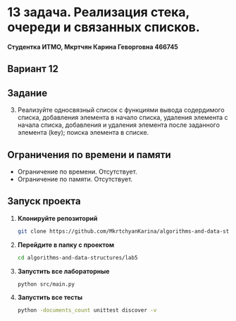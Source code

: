 # 13 задача. Реализация стека, очереди и связанных списков.
**Студентка ИТМО,  Мкртчян Карина Геворговна  466745**  

## Вариант 12

## Задание 
3. Реализуйте односвязный список с функциями вывода содердимого списка,
добавления элемента в начало списка, удаления элемента с начала списка,
добавления и удаления элемента после заданного элемента (key); поиска
элемента в списке.

## Ограничения по времени и памяти

- Ограничение по времени. Отсутствует.
- Ограничение по памяти. Отсутствует.


## Запуск проекта
1. **Клонируйте репозиторий**
   ```bash
   git clone https://github.com/MkrtchyanKarina/algorithms-and-data-structures.git
   ```
2. **Перейдите в папку с проектом**
   ```bash
   cd algorithms-and-data-structures/lab5
   ```
3. **Запустить все лабораторные**
    ```bash
   python src/main.py
   ```
4. **Запустить все тесты**
    ```bash
   python -documents_count unittest discover -v
   ```